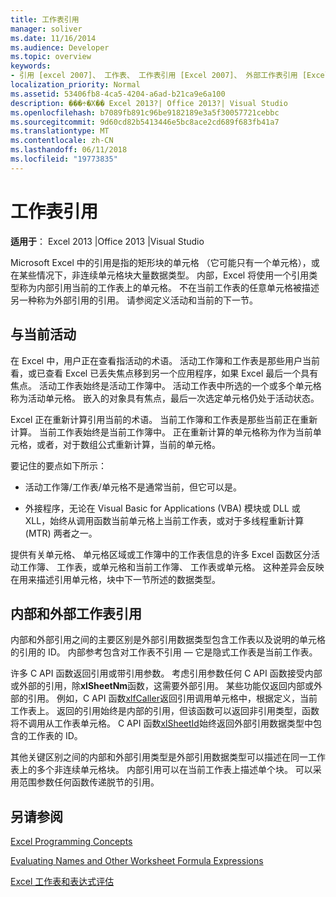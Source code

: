 ```yaml
---
title: 工作表引用
manager: soliver
ms.date: 11/16/2014
ms.audience: Developer
ms.topic: overview
keywords:
- 引用 [excel 2007]、 工作表、 工作表引用 [Excel 2007]、 外部工作表引用 [Excel 2007]、 活动工作表 [Excel 2007]、 当前工作表 [Excel 2007]、 内部的工作表引用 [Excel 2007]
localization_priority: Normal
ms.assetid: 53406fb8-4ca5-4204-a6ad-b21ca9e6a100
description: ���÷�Χ�� Excel 2013?| Office 2013?| Visual Studio
ms.openlocfilehash: b7089fb891c96be9182189e3a5f30057721cebbc
ms.sourcegitcommit: 9d60cd82b5413446e5bc8ace2cd689f683fb41a7
ms.translationtype: MT
ms.contentlocale: zh-CN
ms.lasthandoff: 06/11/2018
ms.locfileid: "19773835"
---
```

# <a name="worksheet-references"></a>工作表引用

 **适用于**： Excel 2013 |Office 2013 |Visual Studio 
  
Microsoft Excel 中的引用是指的矩形块的单元格 （它可能只有一个单元格），或在某些情况下，非连续单元格块大量数据类型。 内部，Excel 将使用一个引用类型称为内部引用当前的工作表上的单元格。 不在当前工作表的任意单元格被描述另一种称为外部引用的引用。 请参阅定义活动和当前的下一节。
  
## <a name="active-vs-current"></a>与当前活动

在 Excel 中，用户正在查看指活动的术语。 活动工作簿和工作表是那些用户当前看，或已查看 Excel 已丢失焦点移到另一个应用程序，如果 Excel 最后一个具有焦点。 活动工作表始终是活动工作簿中。 活动工作表中所选的一个或多个单元格称为活动单元格。 嵌入的对象具有焦点，最后一次选定单元格仍处于活动状态。 
  
Excel 正在重新计算引用当前的术语。 当前工作簿和工作表是那些当前正在重新计算。 当前工作表始终是当前工作簿中。 正在重新计算的单元格称为作为当前单元格，或者，对于数组公式重新计算，当前的单元格。 
  
要记住的要点如下所示：
  
- 活动工作簿/工作表/单元格不是通常当前，但它可以是。
    
- 外接程序，无论在 Visual Basic for Applications (VBA) 模块或 DLL 或 XLL，始终从调用函数当前单元格上当前工作表，或对于多线程重新计算 (MTR) 两者之一。
    
提供有关单元格、 单元格区域或工作簿中的工作表信息的许多 Excel 函数区分活动工作簿、 工作表，或单元格和当前工作簿、 工作表或单元格。 这种差异会反映在用来描述引用单元格，块中下一节所述的数据类型。
  
## <a name="internal-and-external-worksheet-references"></a>内部和外部工作表引用

内部和外部引用之间的主要区别是外部引用数据类型包含工作表以及说明的单元格的引用的 ID。 内部参考包含对工作表不引用 — 它是隐式工作表是当前工作表。 
  
许多 C API 函数返回引用或带引用参数。 考虑引用参数任何 C API 函数接受内部或外部的引用，除**xlSheetNm**函数，这需要外部引用。 某些功能仅返回内部或外部的引用。 例如，C API 函数[xlfCaller](xlfcaller.md)返回引用调用单元格中，根据定义，当前工作表上。 返回的引用始终是内部的引用，但该函数可以返回非引用类型，函数将不调用从工作表单元格。 C API 函数[xlSheetId](xlsheetid.md)始终返回外部引用数据类型中包含的工作表的 ID。 
  
其他关键区别之间的内部和外部引用类型是外部引用数据类型可以描述在同一工作表上的多个非连续单元格块。 内部引用可以在当前工作表上描述单个块。 可以采用范围参数任何函数传递脱节的引用。
  
## <a name="see-also"></a>另请参阅



[Excel Programming Concepts](excel-programming-concepts.md)
  
[Evaluating Names and Other Worksheet Formula Expressions](evaluating-names-and-other-worksheet-formula-expressions.md)
  
[Excel 工作表和表达式评估](excel-worksheet-and-expression-evaluation.md)

